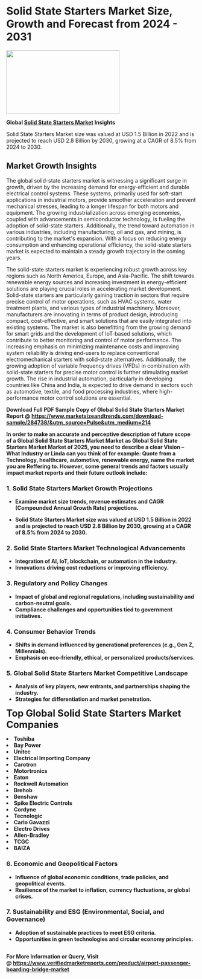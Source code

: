 <H1>Solid State Starters Market Size, Growth and Forecast from 2024 - 2031</H1><img class="aligncenter size-medium wp-image-584254" src="https://thirdeyenews.in/wp-content/uploads/2024/09/Global-Market-Research-300x168.jpeg" alt="" width="300" height="168" /><p><strong>Global&nbsp;<a href="https://www.marketsizeandtrends.com/download-sample/284738/&amp;utm_source=Pulse&amp;utm_medium=214">Solid State Starters Market</a> Insights</strong></p><p>Solid State Starters Market size was valued at USD 1.5 Billion in 2022 and is projected to reach USD 2.8 Billion by 2030, growing at a CAGR of 8.5% from 2024 to 2030.</p><p><h2>Market Growth Insights</h2> <p>The global solid-state starters market is witnessing a significant surge in growth, driven by the increasing demand for energy-efficient and durable electrical control systems. These systems, primarily used for soft-start applications in industrial motors, provide smoother acceleration and prevent mechanical stresses, leading to a longer lifespan for both motors and equipment. The growing industrialization across emerging economies, coupled with advancements in semiconductor technology, is fueling the adoption of solid-state starters. Additionally, the trend toward automation in various industries, including manufacturing, oil and gas, and mining, is contributing to the market's expansion. With a focus on reducing energy consumption and enhancing operational efficiency, the solid-state starters market is expected to maintain a steady growth trajectory in the coming years.</p> <p><strong></strong></p> <p>The solid-state starters market is experiencing robust growth across key regions such as North America, Europe, and Asia-Pacific. The shift towards renewable energy sources and increasing investment in energy-efficient solutions are playing crucial roles in accelerating market development. Solid-state starters are particularly gaining traction in sectors that require precise control of motor operations, such as HVAC systems, water treatment plants, and various types of industrial machinery. Moreover, manufacturers are innovating in terms of product design, introducing compact, cost-effective, and smart solutions that are easily integrated into existing systems. The market is also benefitting from the growing demand for smart grids and the development of IoT-based solutions, which contribute to better monitoring and control of motor performance. The increasing emphasis on minimizing maintenance costs and improving system reliability is driving end-users to replace conventional electromechanical starters with solid-state alternatives. Additionally, the growing adoption of variable frequency drives (VFDs) in combination with solid-state starters for precise motor control is further stimulating market growth. The rise in industrial automation, particularly in developing countries like China and India, is expected to drive demand in sectors such as automotive, textile, and food processing industries, where high-performance motor control solutions are essential. <strong></p><p><span class=""><strong>Download Full PDF Sample Copy of Global Solid State Starters Market Report</strong> @ <a href="https://www.marketsizeandtrends.com/download-sample/284738/&amp;utm_source=Pulse&amp;utm_medium=214" target="_blank">https://www.marketsizeandtrends.com/download-sample/284738/&amp;utm_source=Pulse&amp;utm_medium=214</a></span></p><p>In order to make an accurate and perceptive description of future scope of a Global&nbsp;Solid State Starters Market Market as Global&nbsp;Solid State Starters Market Market of 2025, you need to describe a clear Vision &ndash; What Industry or Linda can you think of for example: Quote from a Technology, healthcare, automotive, renewable energy, name the market you are Reffering to. However, some general trends and factors usually impact market reports and their future outlook include:</p><h3>1.&nbsp;<strong>Solid State Starters Market Growth Projections</strong></h3><ul><li>Examine market size trends, revenue estimates and CAGR (Compounded Annual Growth Rate) projections.</li><li><p>Solid State Starters Market size was valued at USD 1.5 Billion in 2022 and is projected to reach USD 2.8 Billion by 2030, growing at a CAGR of 8.5% from 2024 to 2030.</p></li></ul><h3>2.&nbsp;<strong>Solid State Starters Market Technological Advancements</strong></h3><ul><li>Integration of AI, IoT, blockchain, or automation in the industry.</li><li>Innovations driving cost reductions or improving efficiency.</li></ul><h3>3.&nbsp;<strong>Regulatory and Policy Changes</strong></h3><ul><li>Impact of global and regional regulations, including sustainability and carbon-neutral goals.</li><li>Compliance challenges and opportunities tied to government initiatives.</li></ul><h3>4.&nbsp;<strong>Consumer Behavior Trends</strong></h3><ul><li>Shifts in demand influenced by generational preferences (e.g., Gen Z, Millennials).</li><li>Emphasis on eco-friendly, ethical, or personalized products/services.</li></ul><h3>5.&nbsp;<strong>Global Solid State Starters Market Competitive Landscape</strong></h3><ul><li>Analysis of key players, new entrants, and partnerships shaping the industry.</li><li>Strategies for differentiation and market penetration.</li></ul><p data-pm-slice="1 1 []"><span style="color: inherit; font-family: inherit; font-size: 25px;">Top Global Solid State Starters Market Companies</span></p><div class="" data-test-id=""><p><li>Toshiba</li><li> Bay Power</li><li> Unitec</li><li> Electrical Importing Company</li><li> Carotron</li><li> Motortronics</li><li> Eaton</li><li> Rockwell Automation</li><li> Brehob</li><li> Benshaw</li><li> Spike Electric Controls</li><li> Cordyne</li><li> Tecnologic</li><li> Carlo Gavazzi</li><li> Electro Drives</li><li> Allen-Bradley</li><li> TCGC</li><li> BAIZA</li></p></div><h3>6.&nbsp;<strong>Economic and Geopolitical Factors</strong></h3><ul><li>Influence of global economic conditions, trade policies, and geopolitical events.</li><li>Resilience of the market to inflation, currency fluctuations, or global crises.</li></ul><h3>7.&nbsp;<strong>Sustainability and ESG (Environmental, Social, and Governance)</strong></h3><ul><li>Adoption of sustainable practices to meet ESG criteria.</li><li>Opportunities in green technologies and circular economy principles.</li></ul><h2><strong style="font-size: 14px;">For More Information or Query, Visit @&nbsp;</strong><a style="background-color: #ffffff; font-size: 14px;" href="https://www.marketsizeandtrends.com/report/solid-state-starters-market/" target="_blank">https://www.verifiedmarketreports.com/product/airport-passenger-boarding-bridge-market</a></h2>
